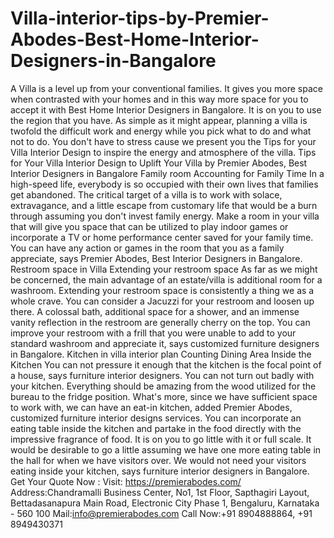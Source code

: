 # Villa-interior-tips-by-Premier-Abodes-Best-Home-Interior-Designers-in-Bangalore
A Villa is a level up from your conventional families. It gives you more space when contrasted with your homes and in this way more space for you to accept it with Best Home Interior Designers in Bangalore. It is on you to use the region that you have. As simple as it might appear, planning a villa is twofold the difficult work and energy while you pick what to do and what not to do. You don't have to stress cause we present you the Tips for your Villa Interior Design to inspire the energy and atmosphere of the villa.  Tips for Your Villa Interior Design to Uplift Your Villa by Premier Abodes, Best Interior Designers in Bangalore  Family room Accounting for Family Time  In a high-speed life, everybody is so occupied with their own lives that families get abandoned. The critical target of a villa is to work with solace, extravagance, and a little escape from customary life that would be a burn through assuming you don't invest family energy. Make a room in your villa that will give you space that can be utilized to play indoor games or incorporate a TV or home performance center saved for your family time. You can have any action or games in the room that you as a family appreciate, says Premier Abodes, Best Interior Designers in Bangalore.  Restroom space in Villa Extending your restroom space  As far as we might be concerned, the main advantage of an estate/villa is additional room for a washroom. Extending your restroom space is consistently a thing we as a whole crave. You can consider a Jacuzzi for your restroom and loosen up there. A colossal bath, additional space for a shower, and an immense vanity reflection in the restroom are generally cherry on the top. You can improve your restroom with a frill that you were unable to add to your standard washroom and appreciate it, says customized furniture designers in Bangalore.  Kitchen in villa interior plan Counting Dining Area Inside the Kitchen  You can not pressure it enough that the kitchen is the focal point of a house, says furniture interior designers. You can not turn out badly with your kitchen. Everything should be amazing from the wood utilized for the bureau to the fridge position. What's more, since we have sufficient space to work with, we can have an eat-in kitchen, added Premier Abodes, customized furniture interior designs services.   You can incorporate an eating table inside the kitchen and partake in the food directly with the impressive fragrance of food. It is on you to go little with it or full scale. It would be desirable to go a little assuming we have one more eating table in the hall for when we have visitors over. We would not need your visitors eating inside your kitchen, says furniture interior designers in Bangalore.  Get Your Quote Now : Visit: https://premierabodes.com/ Address:Chandramalli Business Center, No1, 1st Floor, Sapthagiri Layout, Bettadasanapura Main Road, Electronic City Phase 1, Bengaluru, Karnataka - 560 100 Mail:info@premierabodes.com Call Now:+91 8904888864, +91 8949430371

